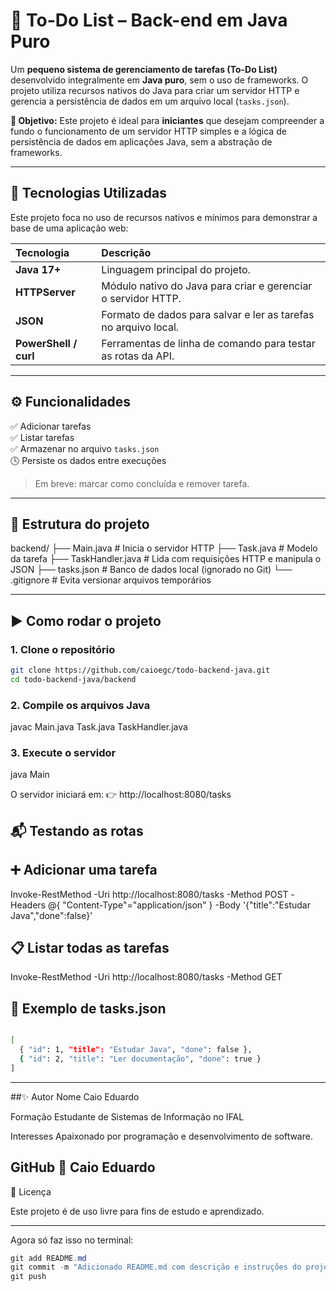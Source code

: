 # 🧠 To-Do List – Back-end em Java Puro

Um **pequeno sistema de gerenciamento de tarefas (To-Do List)** desenvolvido integralmente em **Java puro**, sem o uso de frameworks. O projeto utiliza recursos nativos do Java para criar um servidor HTTP e gerencia a persistência de dados em um arquivo local (`tasks.json`).

**🎯 Objetivo:** Este projeto é ideal para **iniciantes** que desejam compreender a fundo o funcionamento de um servidor HTTP simples e a lógica de persistência de dados em aplicações Java, sem a abstração de frameworks.

---

## 🚀 Tecnologias Utilizadas

Este projeto foca no uso de recursos nativos e mínimos para demonstrar a base de uma aplicação web:

| Tecnologia | Descrição |
| :--- | :--- |
| **Java 17+** | Linguagem principal do projeto. |
| **HTTPServer** | Módulo nativo do Java para criar e gerenciar o servidor HTTP. |
| **JSON** | Formato de dados para salvar e ler as tarefas no arquivo local. |
| **PowerShell / curl** | Ferramentas de linha de comando para testar as rotas da API. |

---

## ⚙️ Funcionalidades

✅ Adicionar tarefas  
✅ Listar tarefas  
✅ Armazenar no arquivo `tasks.json`  
🕓 Persiste os dados entre execuções  

> Em breve: marcar como concluída e remover tarefa.

---

## 🧩 Estrutura do projeto
backend/
├── Main.java # Inicia o servidor HTTP
├── Task.java # Modelo da tarefa
├── TaskHandler.java # Lida com requisições HTTP e manipula o JSON
├── tasks.json # Banco de dados local (ignorado no Git)
└── .gitignore # Evita versionar arquivos temporários


---

## ▶️ Como rodar o projeto

### 1. Clone o repositório

```bash
git clone https://github.com/caioegc/todo-backend-java.git
cd todo-backend-java/backend
```

### 2. Compile os arquivos Java
javac Main.java Task.java TaskHandler.java

### 3. Execute o servidor
java Main

O servidor iniciará em:
👉 http://localhost:8080/tasks

## 📬 Testando as rotas

## ➕ Adicionar uma tarefa
Invoke-RestMethod -Uri http://localhost:8080/tasks -Method POST -Headers @{ "Content-Type"="application/json" } -Body '{"title":"Estudar Java","done":false}'

## 📋 Listar todas as tarefas
Invoke-RestMethod -Uri http://localhost:8080/tasks -Method GET

## 💾 Exemplo de tasks.json
```bash

[
  { "id": 1, "title": "Estudar Java", "done": false },
  { "id": 2, "title": "Ler documentação", "done": true }
]
```
---
##✨ Autor
Nome	Caio Eduardo

Formação	Estudante de Sistemas de Informação no IFAL

Interesses	Apaixonado por programação e desenvolvimento de software.

GitHub	🔗 Caio Eduardo
---

📘 Licença

Este projeto é de uso livre para fins de estudo e aprendizado.


---

Agora só faz isso no terminal:

```powershell
git add README.md
git commit -m "Adicionado README.md com descrição e instruções do projeto"
git push
```
